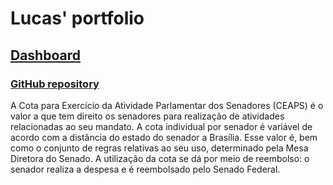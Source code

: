 # Lucas' portfolio
## <a href="https://hoffenbauer.github.io/ceaps/ceaps.html">Dashboard</a>
### [GitHub repository](https://github.com/hoffenbauer/ceaps)
A Cota para Exercício da Atividade Parlamentar dos Senadores (CEAPS) é o valor a que tem direito os senadores para realização de atividades relacionadas ao seu mandato. A cota individual por senador é variável de acordo com a distância do estado do senador a Brasília. Esse valor é, bem como o conjunto de regras relativas ao seu uso, determinado pela Mesa Diretora do Senado. A utilização da cota se dá por meio de reembolso: o senador realiza a despesa e é reembolsado pelo Senado Federal.
